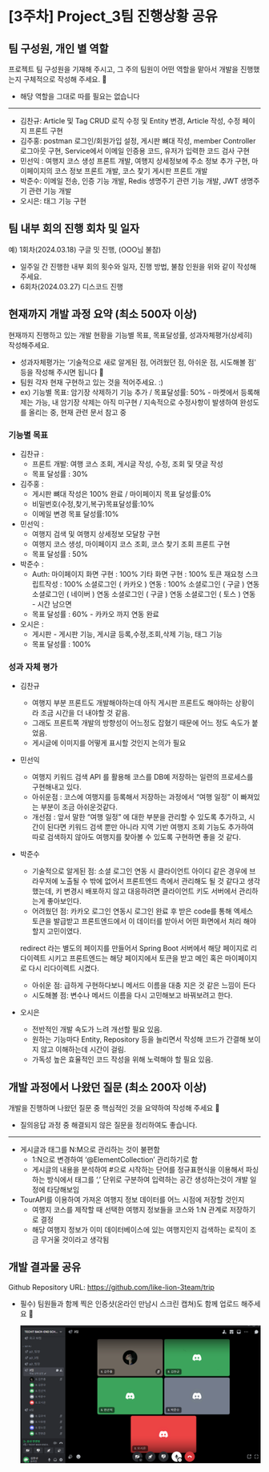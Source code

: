 # [3주차] Project_3팀 진행상황 공유

## 팀 구성원, 개인 별 역할

프로젝트 팀 구성원을 기재해 주시고, 그 주의 팀원이 어떤 역할을 맡아서 개발을 진행했는지 구체적으로 작성해 주세요. 🙂

- 해당 역할을 그대로 따를 필요는 없습니다

---

- 김찬규: Article 및 Tag CRUD 로직 수정 및 Entity 변경, Article 작성, 수정 페이지 프론트 구현
- 김주홍: postman 로그인/회원가입 설정, 게시판 뼈대 작성, member Controller 로그아웃 구현, Service에서 이메일 인증용 코드, 유저가 입력한 코드 검사 구현
- 민선익 : 여행지 코스 생성 프론트 개발, 여행지 상세정보에 주소 정보 추가 구현, 마이페이지의 코스 정보 프론트 개발, 코스 찾기 게시판 프론트 개발
- 박준수: 이메일 전송, 인증 기능 개발, Redis 생명주기 관련 기능 개발,
  JWT 생명주기 관련 기능 개발
- 오시은: 태그 기능 구현

## 팀 내부 회의 진행 회차 및 일자

예) 1회차(2024.03.18) 구글 밋 진행, (OOO님 불참)

- 일주일 간 진행한 내부 회의 횟수와 일자, 진행 방법, 불참 인원을 위와 같이 작성해 주세요.
- 6회차(2024.03.27) 디스코드 진행

## 현재까지 개발 과정 요약 (최소 500자 이상)

현재까지 진행하고 있는 개발 현황을 기능별 목표, 목표달성률, 성과자체평가(상세히) 작성해주세요.

- 성과자체평가는 ‘기술적으로 새로 알게된 점, 어려웠던 점, 아쉬운 점, 시도해볼 점' 등을 작성해 주시면 됩니다 🙂
- 팀원 각자 현재 구현하고 있는 것을 적어주세요. :)
- ex) 기능별 목표: 암기장 삭제하기 기능 추가 / 목표달성률: 50% - 마켓에서 등록해제는 가능, 내 암기장 삭제는 아직 미구현 / 지속적으로 수정사항이 발생하여 완성도를 올리는 중, 현재 관련 문서 참고 중

### 기능별 목표

- 김찬규 :
    - 프론트 개발: 여행 코스 조회, 게시글 작성, 수정, 조회 및 댓글 작성
    - 목표 달성률 : 30%
- 김주홍 :
    - 게시판 뼈대 작성은 100% 완료 / 마이페이지 목표 달성률:0%
    - 비밀번호(수정,찾기,복구)목표달성률:10%
    - 이메일 변경 목표 달성률:10%
- 민선익 :
    - 여행지 검색 및 여행지 상세정보 모달창 구현
    - 여행지 코스 생성, 마이페이지 코스 조회, 코스 찾기 조회 프론트 구현
    - 목표 달성률 : 50%
- 박준수 :
    - Auth:
      마이페이지 화면 구현 : 100%
      기타 화면 구현  : 100%
      토큰 재요청 스크립트작성  : 100%
      소셜로그인 ( 카카오 ) 연동  : 100%
      소셜로그인 ( 구글 ) 연동
      소셜로그인 ( 네이버 ) 연동
      소셜로그인 ( 구글 ) 연동
      소셜로그인 ( 토스 ) 연동 - 시간 남으면
    - 목표 달성률 : 60% - 카카오 까지 연동 완료
- 오시은 :
    - 게시판 - 게시판 기능, 게시글 등록,수정,조회,삭제 기능, 태그 기능
    - 목표 달성률 : 100%

### 성과 자체 평가

- 김찬규
    - 여행지 부분 프론트도 개발해야하는데 아직 게시판 프론트도 해야하는 상황이라 조금 시간을 더 내야할 것 같음.
    - 그래도 프론트쪽 개발의 방향성이 어느정도 잡혔기 때문에 어느 정도 속도가 붙었음.
    - 게시글에 이미지를 어떻게 표시할 것인지 논의가 필요
- 민선익
    - 여행지 키워드 검색 API 를 활용해 코스를 DB예 저장하는 일련의 프로세스를 구현해내고 있다.
    - 아쉬운점 : 코스에  여행지를 등록해서 저장하는 과정에서 “여행 일정” 이 빠져있는 부분이 조금 아쉬운것같다.
    - 개선점 : 앞서 말한 “여행 일정” 에 대한 부분을 관리할 수 있도록 추가하고, 시간이 된다면 키워드 검색 뿐만 아니라 지역 기반 여행지 조회 기능도 추가하여 따로 검색하지 않아도 여행지를 찾아볼 수 있도록 구현하면 좋을 것 같다. ⠀⠀
- 박준수
    - 기술적으로 알게된 점: 소셜 로그인 연동 시 클라이언트 아이디 같은 경우에 브라우저에 노출될 수 밖에 없어서 프론트엔드 측에서 관리해도 될 것 같다고 생각했는데, 키 변경시 배포하지 않고 대응하려면 클라이언트 키도 서버에서 관리하는게 좋아보인다.
    - 어려웠던 점: 카카오 로그인 연동시 로그인 완료 후 받은 code를 통해 엑세스 토큰을 발급받고 프론트엔드에서 이 데이터를 받아서 어떤 화면에서 처리 해야 할지 고민이였다.

  redirect 라는 별도의 페이지를 만들어서 Spring Boot 서버에서 해당 페이지로 리다이렉트 시키고 프론트엔드는 해당 페이지에서 토큰을 받고 메인 혹은 마이페이지로 다시 리다이렉트 시켰다.
    - 아쉬운 점: 급하게 구현하다보니 메서드 이름을 대충 지은 것 같은 느낌이 든다
    - 시도해볼 점: 변수나 메서드 이름을 다시 고민해보고 바꿔보려고 한다.
- 오시은
    - 전반적인 개발 속도가 느려 개선할 필요 있음.
    - 원하는 기능마다 Entity, Repository 등을 늘리면서 작성해 코드가 간결해 보이지 않고 이해하는데 시간이 걸림.
    - 가독성 높은 효율적인 코드 작성을 위해 노력해야 할 필요 있음.

## 개발 과정에서 나왔던 질문 (최소 200자 이상)

개발을 진행하며 나왔던 질문 중 핵심적인 것을 요약하여 작성해 주세요 🙂

- 질의응답 과정 중 해결되지 않은 질문을 정리하여도 좋습니다.

---

- 게시글과 태그를 N:M으로 관리하는 것이 불편함
    - 1:N으로 변경하여 ‘@ElementCollection’ 관리하기로 함
    - 게시글의 내용을 분석하여 #으로 시작하는 단어를 정규표현식을 이용해서 파싱하는 방식에서 태그를 ‘,’ 단위로 구분하여 입력하는 공간 생성하는것이 개발 일정에 타당해보임
- TourAPI를 이용하여 가져온 여행지 정보 데이터를 어느 시점에 저장할 것인지
    - 여행지 코스를 제작할 때 선택한 여행지 정보들을 코스와 1:N 관계로 저장하기로 결정
    - 해당 여행지 정보가 이미 데이터베이스에 있는 여행지인지 검색하는 로직이 조금 무거울 것이라고 생각됨


## 개발 결과물 공유

Github Repository URL: https://github.com/like-lion-3team/trip

- 필수) 팀원들과 함께 찍은 인증샷(온라인 만남시 스크린 캡쳐)도 함께 업로드 해주세요 🙂

  ![img/Week2.png](img/Week2.png)
